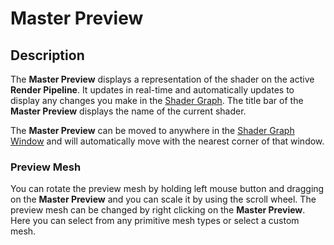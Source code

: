 # Master Preview

## Description

The **Master Preview** displays a representation of the shader on the active **Render Pipeline**. It updates in real-time and automatically updates to display any changes you make in the [Shader Graph](Shader-Graph.md). The title bar of the **Master Preview** displays the name of the current shader.

The **Master Preview** can be moved to anywhere in the [Shader Graph Window](Shader-Graph-Window.md) and will automatically move with the nearest corner of that window.

### Preview Mesh

You can rotate the preview mesh by holding left mouse button and dragging on the **Master Preview** and you can scale it by using the scroll wheel. The preview mesh can be changed by right clicking on the **Master Preview**. Here you can select from any primitive mesh types or select a custom mesh.